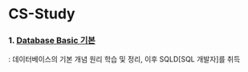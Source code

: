 # CS-Study
### 1. [Database Basic 기본](https://wonsjung.tistory.com/category/CS/%EB%8D%B0%EC%9D%B4%ED%84%B0%EB%B2%A0%EC%9D%B4%EC%8A%A4) </br>
: 데이터베이스의 기본 개념 원리 학습 및 정리, 이후 SQLD[SQL 개발자]를 취득

